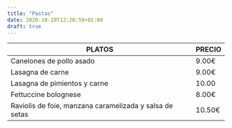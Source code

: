 ```yaml
---
title: "Pastas"
date: 2020-10-20T12:28:59+02:00
draft: true
---
```

| PLATOS | PRECIO |
|--------|--------|
| Canelones de pollo asado | 9.00€ |
| Lasagna de carne  | 9.00€ |
| Lasagna de pimientos y carne | 10.00 |
| Fettuccine bolognese | 8.00€ |
| Raviolis de foie, manzana caramelizada y salsa de setas | 10.50€ |
